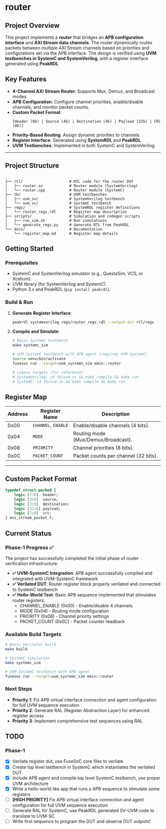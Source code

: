 # router

## Project Overview

This project implements a **router** that bridges an **APB configuration interface** and **AXI Stream data channels**. The router dynamically routes packets between multiple AXI Stream channels based on priorities and configurations set via the APB interface. The design is verified using **UVM testbenches in SystemC and SystemVerilog**, with a register interface generated using **PeakRDL**.

## Key Features

- **4-Channel AXI Stream Router**: Supports Mux, Demux, and Broadcast modes.
- **APB Configuration**: Configure channel priorities, enable/disable channels, and monitor packet counts.
- **Custom Packet Format**:  
  ```plaintext
  [Header (8b) | Source (4b) | Destination (4b) | Payload (32b) | CRC (8b)]
  ```
- **Priority-Based Routing**: Assign dynamic priorities to channels.
- **Register Interface**: Generated using **SystemRDL** and **PeakRDL**.
- **UVM Testbenches**: Implemented in both SystemC and SystemVerilog.

---

## Project Structure
```
.
├── rtl/                     # RTL code for the router DUT
│   ├── router.sv            # Router module (SystemVerilog)
│   └── router.cpp           # Router module (SystemC)
├── tb/                      # UVM testbenches
│   ├── uvm_sv/              # SystemVerilog testbench
│   └── uvm_sc/              # SystemC testbench
├── regs/                    # SystemRDL register definitions
│   └── router_regs.rdl      # Register map description
├── scripts/                 # Simulation and codegen scripts
│   ├── run_sim.sh           # Run simulations
│   └── generate_regs.py     # Generate RTL from PeakRDL
└── docs/                    # Documentation
    └── register_map.md      # Register map details
```

## Getting Started

### Prerequisites

- SystemC and SystemVerilog simulator (e.g., QuestaSim, VCS, or Xcelium).
- UVM library (for SystemVerilog and SystemC).
- Python 3.x and PeakRDL (`pip install peakrdl`).

### Build & Run

1. **Generate Register Interface**:

   ```bash
   peakrdl systemverilog regs/router_regs.rdl --output-dir rtl/regs
   ```

2. **Compile and Simulate**:

   ```bash
   # Basic SystemC testbench
   make systemc_sim
   
   # UVM SystemC testbench with APB agent (requires UVM-SystemC)
   source venv/bin/activate
   fusesoc run --target=uvm_systemc_sim emin::router
   
   # Legacy targets (for reference)
   # SystemVerilog: cd tb/uvm_sv && make compile && make run
   # SystemC: cd tb/uvm_sc && make compile && make run
   ```

## Register Map

| Address | Register Name    | Description                          |
|---------|------------------|--------------------------------------|
| 0x00    | `CHANNEL_ENABLE` | Enable/disable channels (4 bits).    |
| 0x04    | `MODE`           | Routing mode (Mux/Demux/Broadcast).  |
| 0x08    | `PRIORITY`       | Channel priorities (8 bits).         |
| 0x0C    | `PACKET_COUNT`   | Packet counts per channel (32 bits). |

---

## Custom Packet Format

```systemverilog
typedef struct packed {
    logic [7:0]  header;
    logic [3:0]  source;
    logic [3:0]  destination;
    logic [31:0] payload;
    logic [7:0]  crc;
} axi_stream_packet_t;
```

## Current Status

### Phase-1 Progress ✅
The project has successfully completed the initial phase of router verification infrastructure:

- **✅ UVM-SystemC Integration**: APB agent successfully compiled and integrated with UVM-SystemC framework
- **✅ Verilated DUT**: Router register block properly verilated and connected to SystemC testbench  
- **✅ Hello-World Test**: Basic APB sequence implemented that stimulates router registers:
  - CHANNEL_ENABLE (0x00) - Enable/disable 4 channels
  - MODE (0x04) - Routing mode configuration
  - PRIORITY (0x08) - Channel priority settings
  - PACKET_COUNT (0x0C) - Packet counter readback

### Available Build Targets
```bash
# Basic Verilator build
make build

# SystemC simulation  
make systemc_sim

# UVM SystemC testbench with APB agent
fusesoc run --target=uvm_systemc_sim emin::router
```

### Next Steps
- **Priority 1**: Fix APB virtual interface connection and agent configuration for full UVM sequence execution
- **Priority 2**: Generate RAL (Register Abstraction Layer) for enhanced register access  
- **Priority 3**: Implement comprehensive test sequences using RAL

## TODO

### Phase-1

- [X] Verilate register dut, use FuseSoC core files to verilate
- [X] Create top level testbench in SystemC which instantiates the verilated DUT
- [X] Include APB agent and compile top level SystemC testbench, use proper UVM architecture
- [X] Write a hello-world like app that runs a APB sequence to stimulate some registers
- [ ] **[HIGH PRIORITY]** Fix APB virtual interface connection and agent configuration for full UVM sequence execution
- [ ] Generate RAL for SystemC, use PeakRDL generated SV-UVM code to translate to UVM-SC
- [ ] Write first sequence to program the DUT and observe DUT outputs!